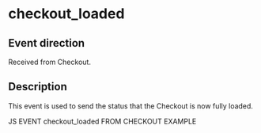 # checkout_loaded

<include from="Snippets-CheckoutAPI.md" element-id="snippet-header" />

## Event direction
Received from Checkout.

## Description

This event is used to send the status that the Checkout is now fully loaded.

<code-block>
JS EVENT checkout_loaded FROM CHECKOUT EXAMPLE
</code-block>